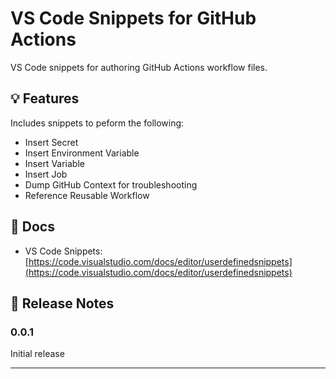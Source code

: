 # VS Code Snippets for GitHub Actions

VS Code snippets for authoring GitHub Actions workflow files.

## 💡 Features

Includes snippets to peform the following:

- Insert Secret
- Insert Environment Variable
- Insert Variable
- Insert Job
- Dump GitHub Context for troubleshooting
- Reference Reusable Workflow

## 📃 Docs

- VS Code Snippets: [https://code.visualstudio.com/docs/editor/userdefinedsnippets](https://code.visualstudio.com/docs/editor/userdefinedsnippets)

## 🚚 Release Notes

### 0.0.1

Initial release

---
